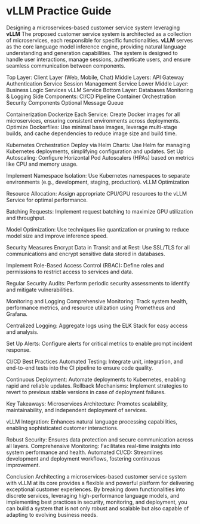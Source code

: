 # vLLM Practice Guide
 Designing a microservices-based customer service system leveraging **vLLM**
The proposed customer service system is architected as a collection of microservices, each responsible for specific functionalities. **vLLM** serves as the core language model inference engine, providing natural language understanding and generation capabilities. The system is designed to handle user interactions, manage sessions, authenticate users, and ensure seamless communication between components.

Top Layer: Client Layer (Web, Mobile, Chat)
Middle Layers:
API Gateway
Authentication Service
Session Management Service
Lower Middle Layer:
Business Logic Services
vLLM Service
Bottom Layer:
Databases
Monitoring & Logging
Side Components:
CI/CD Pipeline
Container Orchestration
Security Components
Optional Message Queue

Containerization
Dockerize Each Service: Create Docker images for all microservices, ensuring consistent environments across deployments.
Optimize Dockerfiles: Use minimal base images, leverage multi-stage builds, and cache dependencies to reduce image size and build time.

Kubernetes Orchestration
Deploy via Helm Charts: Use Helm for managing Kubernetes deployments, simplifying configuration and updates.
Set Up Autoscaling: Configure Horizontal Pod Autoscalers (HPAs) based on metrics like CPU and memory usage.

Implement Namespace Isolation: Use Kubernetes namespaces to separate environments (e.g., development, staging, production).
vLLM Optimization

Resource Allocation: Assign appropriate CPU/GPU resources to the vLLM Service for optimal performance.

Batching Requests: Implement request batching to maximize GPU utilization and throughput.

Model Optimization: Use techniques like quantization or pruning to reduce model size and improve inference speed.

Security Measures
Encrypt Data in Transit and at Rest: Use SSL/TLS for all communications and encrypt sensitive data stored in databases.

Implement Role-Based Access Control (RBAC): Define roles and permissions to restrict access to services and data.

Regular Security Audits: Perform periodic security assessments to identify and mitigate vulnerabilities.

Monitoring and Logging
Comprehensive Monitoring: Track system health, performance metrics, and resource utilization using Prometheus and Grafana.

Centralized Logging: Aggregate logs using the ELK Stack for easy access and analysis.

Set Up Alerts: Configure alerts for critical metrics to enable prompt incident response.

CI/CD Best Practices
Automated Testing: Integrate unit, integration, and end-to-end tests into the CI pipeline to ensure code quality.

Continuous Deployment: Automate deployments to Kubernetes, enabling rapid and reliable updates.
Rollback Mechanisms: Implement strategies to revert to previous stable versions in case of deployment failures.

Key Takeaways:
Microservices Architecture: Promotes scalability, maintainability, and independent deployment of services.

vLLM Integration: Enhances natural language processing capabilities, enabling sophisticated customer interactions.

Robust Security: Ensures data protection and secure communication across all layers.
Comprehensive Monitoring: Facilitates real-time insights into system performance and health.
Automated CI/CD: Streamlines development and deployment workflows, fostering continuous improvement.

Conclusion
Architecting a microservices-based customer service system with vLLM at its core provides a flexible and powerful platform for delivering exceptional customer experiences. By breaking down functionalities into discrete services, leveraging high-performance language models, and implementing best practices in security, monitoring, and deployment, you can build a system that is not only robust and scalable but also capable of adapting to evolving business needs.
